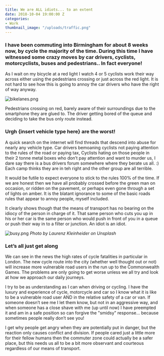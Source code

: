 ```yaml
---
title: We are ALL idiots... to an extent
date: 2018-10-04 19:00:00 Z
categories:
- Work
thumbnail_image: "/uploads/traffic.png"
---
```


### I have been commuting into Birmingham for about 8 weeks now, by cycle  the majority of the time. During this time I have witnessed some crazy moves by car drivers, cyclists, motorcyclists, buses and pedestrians.. In fact everyone!

As I wait on my bicycle at a red light I watch 4 or 5 cyclists work their way across either using the pedestrians crossing or just across the red light. It is not hard to see how this is going to annoy the car drivers who have the right of way anyway.

![bikelanes.png](/uploads/bikelanes.png)

Pedestrians crossing on red, barely aware of their surroundings due to the smartphone they are glued to. The driver getting bored of the queue and deciding to take the bus only route instead.

### Urgh {insert vehicle type here} are the worst! 

A quick search on the internet will find threads that descend into abuse for nearly any vehicle type. Car drivers bemoaning cyclists not paying attention to the rules of the road or paying tax, Cyclists hating on those people in their 2 tonne metal boxes who don’t pay attention and want to murder us, I dare say there is a bus drivers forum somewhere where they berate us all. :)  Each camp thinks they are in teh right and the other group are all terrible.

It would be futile to expect everyone to stick to the rules 100% of the time. If we are honest then we have all probably crossed before the green man on occasion, or ridden on the pavement, or perhaps even gone through a set of lights on amber. It is the blatant ignorance to some of the basic roads rules that appear to annoy people, myself included. 

It clearly shows though that the means of transport has no bearing on the idiocy of the person in charge of it. That same person who cuts you up in his or her car is the same person who would push in front of you in a queue or push their way in to a filter or junction. An idiot is an idiot.

![busy.png](/uploads/busy.png) 
*Photo by Laurenz Kleinheider on Unsplash*

### Let’s all just get along

We can see in the news the high rates of cycle fatalities in particular in London. The new cycle route into the city (whether well thought out or not) will increase more vulnerable road users in the run up to the Commonwealth Games. The problems are only going to get worse unless we all try and look at how we approach our daily journeys.

I try to be as understanding as I can when driving or cycling. I have the luxury and experience of cycle, motorcycle and car so I know what it is like to be a vulnerable road user AND in the relative safety of a car or van. If someone doesn’t see me I let them know, but not in an aggressive way, and when someone has a close shave with me (up until now) I have preempted it and am in a safe position so can forgive the "smidsy" response… because sometimes people really don’t see you! 

I get why people get angry when they are potentially put in danger, but the reaction only causes conflict and division. If people cared just a little more for their fellow humans  then the commuter zone could actually be a safer place, but this needs us all to be a bit more observant and courteous regardless of our means of transport.

